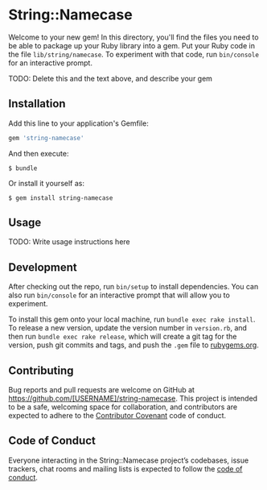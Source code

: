 # String::Namecase

Welcome to your new gem! In this directory, you'll find the files you need to be able to package up your Ruby library into a gem. Put your Ruby code in the file `lib/string/namecase`. To experiment with that code, run `bin/console` for an interactive prompt.

TODO: Delete this and the text above, and describe your gem

## Installation

Add this line to your application's Gemfile:

```ruby
gem 'string-namecase'
```

And then execute:

    $ bundle

Or install it yourself as:

    $ gem install string-namecase

## Usage

TODO: Write usage instructions here

## Development

After checking out the repo, run `bin/setup` to install dependencies. You can also run `bin/console` for an interactive prompt that will allow you to experiment.

To install this gem onto your local machine, run `bundle exec rake install`. To release a new version, update the version number in `version.rb`, and then run `bundle exec rake release`, which will create a git tag for the version, push git commits and tags, and push the `.gem` file to [rubygems.org](https://rubygems.org).

## Contributing

Bug reports and pull requests are welcome on GitHub at https://github.com/[USERNAME]/string-namecase. This project is intended to be a safe, welcoming space for collaboration, and contributors are expected to adhere to the [Contributor Covenant](http://contributor-covenant.org) code of conduct.

## Code of Conduct

Everyone interacting in the String::Namecase project’s codebases, issue trackers, chat rooms and mailing lists is expected to follow the [code of conduct](https://github.com/[USERNAME]/string-namecase/blob/master/CODE_OF_CONDUCT.md).
